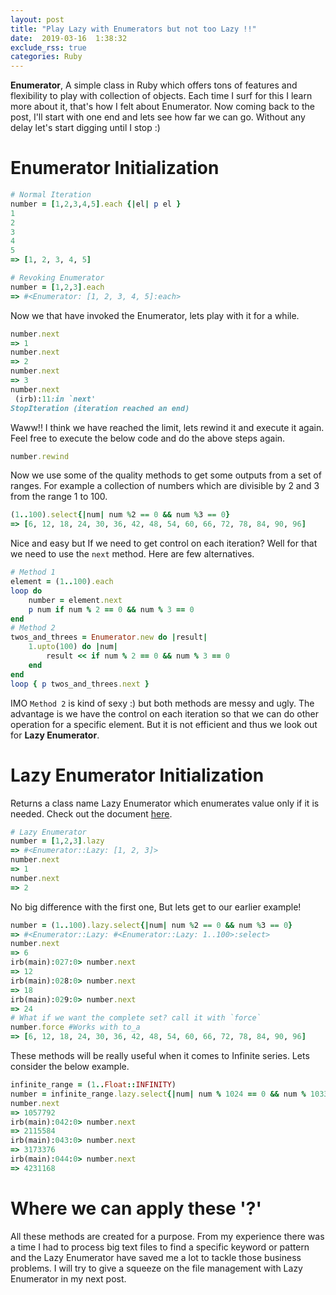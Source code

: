 ```yaml
---
layout: post
title: "Play Lazy with Enumerators but not too Lazy !!"
date:  2019-03-16  1:38:32
exclude_rss: true
categories: Ruby
---
```


**Enumerator**, A simple class in Ruby which offers tons of features and flexibility to play with collection of objects. Each time I surf for this I learn more about it, that's how I felt about Enumerator. Now coming back to the post, I'll start with one end and lets see how far we can go. Without any delay let's start digging until I stop :)

# Enumerator Initialization

```ruby
# Normal Iteration
number = [1,2,3,4,5].each {|el| p el }
1
2
3
4
5
=> [1, 2, 3, 4, 5]
```

```ruby
# Revoking Enumerator
number = [1,2,3].each
=> #<Enumerator: [1, 2, 3, 4, 5]:each>
```
Now we that have invoked the Enumerator, lets play with it for a while.

```ruby
number.next
=> 1
number.next
=> 2
number.next
=> 3
number.next
 (irb):11:in `next'
StopIteration (iteration reached an end)
```

 Waww!! I think we have reached the limit, lets rewind it and execute it again. Feel free to execute the below code and do the above steps again.

```ruby
number.rewind
```

Now we use some of the quality methods to get some outputs from a set of ranges. For example a collection of numbers which are divisible by 2 and 3 from the range 1 to 100.

```ruby
(1..100).select{|num| num %2 == 0 && num %3 == 0}
=> [6, 12, 18, 24, 30, 36, 42, 48, 54, 60, 66, 72, 78, 84, 90, 96]
```

Nice and easy but If we need to get control on each iteration? Well for that we need to use the `next` method. Here are few alternatives.

```ruby
# Method 1
element = (1..100).each
loop do
    number = element.next
    p num if num % 2 == 0 && num % 3 == 0
end
# Method 2
twos_and_threes = Enumerator.new do |result|
    1.upto(100) do |num|
        result << if num % 2 == 0 && num % 3 == 0
    end
end
loop { p twos_and_threes.next }
```

IMO `Method 2` is kind of sexy :) but both methods are messy and ugly. The advantage is we have the control on each iteration so that we can do other operation for a specific element. But it is not efficient and thus we look out for **Lazy Enumerator**.

# Lazy Enumerator Initialization
Returns a class name Lazy Enumerator which enumerates value only if it is needed. Check out the document [here](https://ruby-doc.org/core-2.0.0/Enumerator/Lazy.html).

```ruby
# Lazy Enumerator
number = [1,2,3].lazy
=> #<Enumerator::Lazy: [1, 2, 3]>
number.next
=> 1
number.next
=> 2
```

No big difference with the first one, But lets get to our earlier example!

```ruby
number = (1..100).lazy.select{|num| num %2 == 0 && num %3 == 0}
=> #<Enumerator::Lazy: #<Enumerator::Lazy: 1..100>:select>
number.next
=> 6
irb(main):027:0> number.next
=> 12
irb(main):028:0> number.next
=> 18
irb(main):029:0> number.next
=> 24
# What if we want the complete set? call it with `force`
number.force #Works with to_a
=> [6, 12, 18, 24, 30, 36, 42, 48, 54, 60, 66, 72, 78, 84, 90, 96]
```

These methods will be really useful when it comes to Infinite series. Lets consider the below example.

```ruby
infinite_range = (1..Float::INFINITY)
number = infinite_range.lazy.select{|num| num % 1024 == 0 && num % 1033 == 0}
number.next
=> 1057792
irb(main):042:0> number.next
=> 2115584
irb(main):043:0> number.next
=> 3173376
irb(main):044:0> number.next
=> 4231168
```

# Where we can apply these '?'

All these methods are created for a purpose. From my experience there was a time I had to process big text files to find a specific keyword or pattern and the Lazy Enumerator have saved me a lot to tackle those business problems. I will try to give a squeeze on the file management with Lazy Enumerator in my next post.
